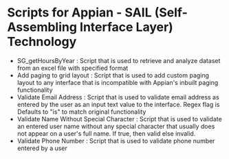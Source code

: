 # Scripts for Appian - SAIL (Self-Assembling Interface Layer) Technology
<ul>
	<li> SG_getHoursByYear : Script that is used to retrieve and analyze dataset from an excel file with specified format </li>
	<li> Add paging to grid layout : Script that is used to add custom paging layout to any interface that is incompatible with Appian's inbuilt paging functionality </li>
	<li> Validate Email Address : Script that is used to validate email address as entered by the user as an input text value to the interface. Regex flag is Defaults to "is" to match original functionality </li>
	<li> Validate Name Without Special Character : Script that is used to validate an entered user name without any special character that usually does not appear on a user's full name. If true, then valid else invalid. </li>
	<li> Validate Phone Number : Script that is used to validate phone number entered by a user </li>
</ul>
